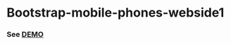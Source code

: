 # Bootstrap-mobile-phones-webside1
### See [DEMO](https://joannaj79.github.io/Bootstrap-mobile-phones-webside1)
